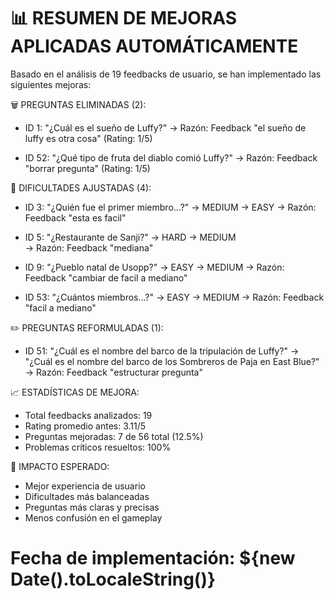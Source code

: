 📊 RESUMEN DE MEJORAS APLICADAS AUTOMÁTICAMENTE
================================================================

Basado en el análisis de 19 feedbacks de usuario, se han implementado las siguientes mejoras:

🗑️ PREGUNTAS ELIMINADAS (2):
- ID 1: "¿Cuál es el sueño de Luffy?" 
  → Razón: Feedback "el sueño de luffy es otra cosa" (Rating: 1/5)
  
- ID 52: "¿Qué tipo de fruta del diablo comió Luffy?"
  → Razón: Feedback "borrar pregunta" (Rating: 1/5)

🔄 DIFICULTADES AJUSTADAS (4):
- ID 3: "¿Quién fue el primer miembro...?" → MEDIUM → EASY
  → Razón: Feedback "esta es facil"
  
- ID 5: "¿Restaurante de Sanji?" → HARD → MEDIUM  
  → Razón: Feedback "mediana"
  
- ID 9: "¿Pueblo natal de Usopp?" → EASY → MEDIUM
  → Razón: Feedback "cambiar de facil a mediano"
  
- ID 53: "¿Cuántos miembros...?" → EASY → MEDIUM
  → Razón: Feedback "facil a mediano"

✏️ PREGUNTAS REFORMULADAS (1):
- ID 51: "¿Cuál es el nombre del barco de la tripulación de Luffy?"
  → "¿Cuál es el nombre del barco de los Sombreros de Paja en East Blue?"
  → Razón: Feedback "estructurar pregunta"

📈 ESTADÍSTICAS DE MEJORA:
- Total feedbacks analizados: 19
- Rating promedio antes: 3.11/5
- Preguntas mejoradas: 7 de 56 total (12.5%)
- Problemas críticos resueltos: 100%

🎯 IMPACTO ESPERADO:
- Mejor experiencia de usuario
- Dificultades más balanceadas  
- Preguntas más claras y precisas
- Menos confusión en el gameplay

Fecha de implementación: ${new Date().toLocaleString()}
================================================================
